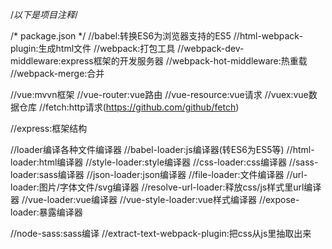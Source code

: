 /*以下是项目注释*/

/* package.json */
//babel:转换ES6为浏览器支持的ES5
//html-webpack-plugin:生成html文件
//webpack:打包工具
//webpack-dev-middleware:express框架的开发服务器
//webpack-hot-middleware:热重载
//webpack-merge:合并

//vue:mvvn框架
//vue-router:vue路由
//vue-resource:vue请求
//vuex:vue数据仓库
//fetch:http请求(https://github.com/github/fetch)

//express:框架结构

//loader编译各种文件编译器
//babel-loader:js编译器(转ES6为ES5等)
//html-loader:html编译器
//style-loader:style编译器
//css-loader:css编译器
//sass-loader:sass编译器
//json-loader:json编译器
//file-loader:文件编译器
//url-loader:图片/字体文件/svg编译器
//resolve-url-loader:释放css/js样式里url编译器
//vue-loader:vue编译器
//vue-style-loader:vue样式编译器
//expose-loader:暴露编译器

//node-sass:sass编译
//extract-text-webpack-plugin:把css从js里抽取出来